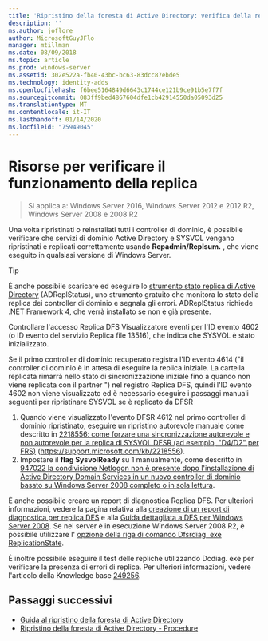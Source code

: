 ```yaml
---
title: 'Ripristino della foresta di Active Directory: verifica della replica'
description: ''
ms.author: joflore
author: MicrosoftGuyJFlo
manager: mtillman
ms.date: 08/09/2018
ms.topic: article
ms.prod: windows-server
ms.assetid: 302e522a-fb40-43bc-bc63-83dcc87ebde5
ms.technology: identity-adds
ms.openlocfilehash: f6bee5164849d6643c1744ce121b9ce91b5e7f7f
ms.sourcegitcommit: 083ff9bed4867604dfe1cb42914550da05093d25
ms.translationtype: MT
ms.contentlocale: it-IT
ms.lasthandoff: 01/14/2020
ms.locfileid: "75949045"
---
```

# <a name="resources-to-verify-replication-is-working"></a>Risorse per verificare il funzionamento della replica 

>Si applica a: Windows Server 2016, Windows Server 2012 e 2012 R2, Windows Server 2008 e 2008 R2

Una volta ripristinati o reinstallati tutti i controller di dominio, è possibile verificare che servizi di dominio Active Directory e SYSVOL vengano ripristinati e replicati correttamente usando **Repadmin/Replsum.** , che viene eseguito in qualsiasi versione di Windows Server.  
  
> [!TIP]
> È anche possibile scaricare ed eseguire lo [strumento stato replica di Active Directory](https://www.microsoft.com/download/details.aspx?id=30005) (ADReplStatus), uno strumento gratuito che monitora lo stato della replica dei controller di dominio e segnala gli errori. ADReplStatus richiede .NET Framework 4, che verrà installato se non è già presente.  

Controllare l'accesso Replica DFS Visualizzatore eventi per l'ID evento 4602 (o ID evento del servizio Replica file 13516), che indica che SYSVOL è stato inizializzato.  

Se il primo controller di dominio recuperato registra l'ID evento 4614 ("il controller di dominio è in attesa di eseguire la replica iniziale. La cartella replicata rimarrà nello stato di sincronizzazione iniziale fino a quando non viene replicata con il partner ") nel registro Replica DFS, quindi l'ID evento 4602 non viene visualizzato ed è necessario eseguire i passaggi manuali seguenti per ripristinare SYSVOL se è replicato da DFSR  

1. Quando viene visualizzato l'evento DFSR 4612 nel primo controller di dominio ripristinato, eseguire un ripristino autorevole manuale come descritto in [2218556: come forzare una sincronizzazione autorevole e non autorevole per la replica di SYSVOL DFSR (ad esempio, "D4/D2" per FRS)](https://support.microsoft.com/kb/2218556) (https://support.microsoft.com/kb/2218556).  
2. Impostare il **flag SysvolReady** su 1 manualmente, come descritto in [947022 la condivisione Netlogon non è presente dopo l'installazione di Active Directory Domain Services in un nuovo controller di dominio basato su Windows Server 2008 completo o in sola lettura](https://support.microsoft.com/kb/947022).  

È anche possibile creare un report di diagnostica Replica DFS. Per ulteriori informazioni, vedere la pagina relativa alla [creazione di un report di diagnostica per replica DFS](https://technet.microsoft.com/library/cc754227.aspx) e alla [Guida dettagliata a DFS per Windows Server 2008](https://technet.microsoft.com/library/cc732863\(WS.10\).aspx). Se nel server è in esecuzione Windows Server 2008 R2, è possibile utilizzare l' [opzione della riga di comando Dfsrdiag. exe ReplicationState](https://blogs.technet.com/b/filecab/archive/2009/05/28/dfsrdiag-exe-replicationstate-what-s-dfsr-up-to.aspx).  

È inoltre possibile eseguire il test delle repliche utilizzando Dcdiag. exe per verificare la presenza di errori di replica. Per ulteriori informazioni, vedere l'articolo della Knowledge base [249256](https://support.microsoft.com/kb/249256).

## <a name="next-steps"></a>Passaggi successivi

- [Guida al ripristino della foresta di Active Directory](AD-Forest-Recovery-Guide.md)
- [Ripristino della foresta di Active Directory - Procedure](AD-Forest-Recovery-Procedures.md)
